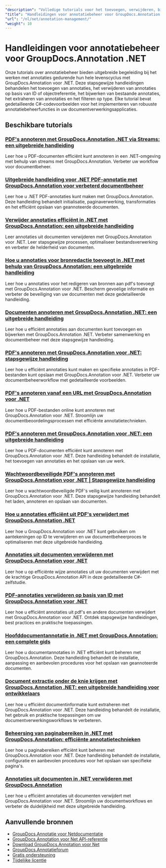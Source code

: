 ```yaml
---
"description": "Volledige tutorials voor het toevoegen, verwijderen, bijwerken en beheren van annotaties in documenten met GroupDocs.Annotation voor .NET."
"title": "Handleidingen voor annotatiebeheer voor GroupDocs.Annotation .NET"
"url": "/nl/net/annotation-management/"
"weight": 10
---
```


# Handleidingen voor annotatiebeheer voor GroupDocs.Annotation .NET

Onze tutorials over annotatiebeheer bieden uitgebreide begeleiding bij het werken met annotaties gedurende hun hele levenscyclus met GroupDocs.Annotation voor .NET. Deze stapsgewijze handleidingen behandelen het toevoegen van annotaties, het verwijderen van annotaties op basis van ID of objectreferentie, het bijwerken van bestaande annotaties, het extraheren van annotaties en het filteren op type. Elke tutorial bevat gedetailleerde C#-codevoorbeelden voor het implementeren van robuuste annotatiebeheerfuncties in uw documentverwerkingsapplicaties.

## Beschikbare tutorials

### [PDF's annoteren met GroupDocs.Annotation .NET via Streams: een uitgebreide handleiding](./annotate-pdfs-groupdocs-dotnet-streams/)
Leer hoe u PDF-documenten efficiënt kunt annoteren in een .NET-omgeving met behulp van streams met GroupDocs.Annotation. Verbeter uw workflow voor documentbeheer.

### [Uitgebreide handleiding voor .NET PDF-annotatie met GroupDocs.Annotation voor verbeterd documentbeheer](./net-pdf-annotation-groupdocs-guide/)
Leer hoe u .NET PDF-annotaties kunt maken met GroupDocs.Annotation. Deze handleiding behandelt initialisatie, paginaverwerking, transformaties en het efficiënt opslaan van geannoteerde documenten.

### [Verwijder annotaties efficiënt in .NET met GroupDocs.Annotation: een uitgebreide handleiding](./remove-annotations-net-groupdocs-tutorial/)
Leer annotaties uit documenten verwijderen met GroupDocs.Annotation voor .NET. Leer stapsgewijze processen, optimaliseer bestandsverwerking en verbeter de helderheid van documenten.

### [Hoe u annotaties voor bronredactie toevoegt in .NET met behulp van GroupDocs.Annotation: een uitgebreide handleiding](./groupdocs-annotation-dotnet-resource-redaction/)
Leer hoe u annotaties voor het redigeren van bronnen aan pdf's toevoegt met GroupDocs.Annotation voor .NET. Bescherm gevoelige informatie en verbeter de beveiliging van uw documenten met deze gedetailleerde handleiding.

### [Documenten annoteren met GroupDocs.Annotation .NET: een uitgebreide handleiding](./annotate-documents-groupdocs-dotnet/)
Leer hoe u efficiënt annotaties aan documenten kunt toevoegen en bijwerken met GroupDocs.Annotation .NET. Verbeter samenwerking en documentbeheer met deze stapsgewijze handleiding.

### [PDF's annoteren met GroupDocs.Annotation voor .NET: stapsgewijze handleiding](./annotate-pdfs-groupdocs-annotation-net/)
Leer hoe u efficiënt annotaties kunt maken en specifieke annotaties in PDF-bestanden kunt opslaan met GroupDocs.Annotation voor .NET. Verbeter uw documentbeheerworkflow met gedetailleerde voorbeelden.

### [PDF's annoteren vanaf een URL met GroupDocs.Annotation voor .NET](./annotate-pdfs-online-groupdocs-annotation-net/)
Leer hoe u PDF-bestanden online kunt annoteren met GroupDocs.Annotation voor .NET. Stroomlijn uw documentbeoordelingsprocessen met efficiënte annotatietechnieken.

### [PDF's annoteren met GroupDocs.Annotation voor .NET: een uitgebreide handleiding](./annotate-pdf-groupdocs-annotation-net/)
Leer hoe u PDF-documenten efficiënt kunt annoteren met GroupDocs.Annotation voor .NET. Deze handleiding behandelt de installatie, het toevoegen van annotaties en het opslaan van uw werk.

### [Wachtwoordbeveiligde PDF's annoteren met GroupDocs.Annotation voor .NET | Stapsgewijze handleiding](./annotate-password-protected-pdfs-groupdocs-dotnet/)
Leer hoe u wachtwoordbeveiligde PDF's veilig kunt annoteren met GroupDocs.Annotation voor .NET. Deze stapsgewijze handleiding behandelt het laden, annoteren en opslaan van documenten.

### [Hoe u annotaties efficiënt uit PDF's verwijdert met GroupDocs.Annotation .NET](./annotation-removal-pdf-groupdocs-dotnet-guide/)
Leer hoe u GroupDocs.Annotation voor .NET kunt gebruiken om aantekeningen op ID te verwijderen en uw documentbeheerproces te optimaliseren met deze uitgebreide handleiding.

### [Annotaties uit documenten verwijderen met GroupDocs.Annotation voor .NET](./remove-annotations-groupdocs-annotation-dotnet/)
Leer hoe u op efficiënte wijze annotaties uit uw documenten verwijdert met de krachtige GroupDocs.Annotation API in deze gedetailleerde C#-zelfstudie.

### [PDF-annotaties verwijderen op basis van ID met GroupDocs.Annotation voor .NET](./manage-pdf-annotations-groupdocs-dotnet-remove-id/)
Leer hoe u efficiënt annotaties uit pdf's en andere documenten verwijdert met GroupDocs.Annotation voor .NET. Ontdek stapsgewijze handleidingen, best practices en praktische toepassingen.

### [Hoofddocumentannotatie in .NET met GroupDocs.Annotation: een complete gids](./mastering-document-annotation-dotnet-groupdocs/)
Leer hoe u documentannotaties in .NET efficiënt kunt beheren met GroupDocs.Annotation. Deze handleiding behandelt de installatie, aanpassing en aanbevolen procedures voor het opslaan van geannoteerde documenten.

### [Document extractie onder de knie krijgen met GroupDocs.Annotation .NET: een uitgebreide handleiding voor ontwikkelaars](./mastering-document-extraction-groupdocs-annotation-net/)
Leer hoe u efficiënt documentinformatie kunt extraheren met GroupDocs.Annotation voor .NET. Deze handleiding behandelt de installatie, het gebruik en praktische toepassingen om uw documentverwerkingsworkflows te verbeteren.

### [Beheersing van paginabereiken in .NET met GroupDocs.Annotation: efficiënte annotatietechnieken](./groupdocs-annotation-dotnet-page-range-management/)
Leer hoe u paginabereiken efficiënt kunt beheren met GroupDocs.Annotation voor .NET. Deze handleiding behandelt de installatie, configuratie en aanbevolen procedures voor het opslaan van specifieke pagina's.

### [Annotaties uit documenten in .NET verwijderen met GroupDocs.Annotation](./remove-annotations-dotnet-groupdocs/)
Leer hoe u efficiënt annotaties uit documenten verwijdert met GroupDocs.Annotation voor .NET. Stroomlijn uw documentworkflows en verbeter de duidelijkheid met deze uitgebreide handleiding.

## Aanvullende bronnen

- [GroupDocs.Annotatie voor Netdocumentatie](https://docs.groupdocs.com/annotation/net/)
- [GroupDocs.Annotation voor Net API-referentie](https://reference.groupdocs.com/annotation/net/)
- [Download GroupDocs.Annotation voor Net](https://releases.groupdocs.com/annotation/net/)
- [GroupDocs.Annotatieforum](https://forum.groupdocs.com/c/annotation)
- [Gratis ondersteuning](https://forum.groupdocs.com/)
- [Tijdelijke licentie](https://purchase.groupdocs.com/temporary-license/)
